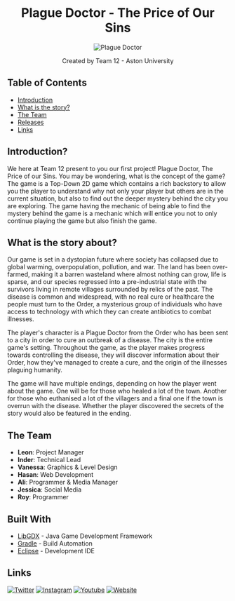 <h1 align="center"> Plague Doctor - The Price of Our Sins </h1>

<p align="center">
 <img src="https://i.imgur.com/Zb7EIIm.png" alt="Plague Doctor"></a>
</p>

<p align = "center">Created by Team 12 - Aston University</p>

## Table of Contents

- [Introduction](#introduction)
- [What is the story?](#story)
- [The Team](#team)
- [Releases](#releases)
- [Links](#links)


## Introduction? <a name = "introduction"></a>

We here at Team 12 present to you our first project! Plague Doctor, The Price of our Sins. You may be wondering, what is the concept of the game? The game is a Top-Down 2D game which contains a rich backstory to allow you the player to understand why not only your player but others are in the current situation, but also to find out the deeper mystery behind the city you are exploring. The game having the mechanic of being able to find the mystery behind the game is a mechanic which will entice you not to only continue playing the game but also finish the game. 

## What is the story about? <a name = "story"></a>

Our game is set in a dystopian future where society has collapsed due to global warming, overpopulation, pollution, and war. The land has been over-farmed, making it a barren wasteland where almost nothing can grow, life is sparse, and our species regressed into a pre-industrial state with the survivors living in remote villages surrounded by relics of the past. The disease is common and widespread, with no real cure or healthcare the people must turn to the Order, a mysterious group of individuals who have access to technology with which they can create antibiotics to combat illnesses. 

The player's character is a Plague Doctor from the Order who has been sent to a city in order to cure an outbreak of a disease. The city is the entire game's setting. Throughout the game, as the player makes progress towards controlling the disease, they will discover information about their Order, how they've managed to create a cure, and the origin of the illnesses plaguing humanity. 

The game will have multiple endings, depending on how the player went about the game. One will be for those who healed a lot of the town. Another for those who euthanised a lot of the villagers and a final one if the town is overrun with the disease. Whether the player discovered the secrets of the story would also be featured in the ending. 

## The Team <a name = "team"></a>
- **Leon**: Project Manager
- **Inder**: Technical Lead
- **Vanessa**: Graphics & Level Design
- **Hasan**: Web Development
- **Ali**: Programmer & Media Manager
- **Jessica**: Social Media
- **Roy**: Programmer

## Built With

* [LibGDX](https://libgdx.badlogicgames.com/) - Java Game Development Framework
* [Gradle](https://gradle.org/) - Build Automation
* [Eclipse](https://www.eclipse.org/) - Development IDE

## Links <a name = "links"></a>
[![Twitter](https://cdn3.iconfinder.com/data/icons/picons-social/57/43-twitter-64.png)](https://twitter.com/plaguedoctor_tw)
[![Instagram](https://cdn1.iconfinder.com/data/icons/andriod-app-logo/32/icon_instagram-64.png)](https://www.instagram.com/plaguedoctor_ig/)
[![Youtube](https://cdn1.iconfinder.com/data/icons/andriod-app-logo/32/icon_youtube-64.png)](https://www.youtube.com/channel/UC85WuPRDuFAJgTmK5Cfw3vg)
[![Website](https://cdn1.iconfinder.com/data/icons/button-glyph/64/button_2-27-64.png)](https://plaguedoctor.xyz/)
